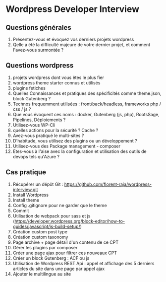 # Wordpress Developer Interview

## Questions générales

1. Présentez-vous et évoquez vos derniers projets wordpress
2. Qelle a été la difficulté majeure de votre dernier projet, et comment l'avez-vous surmontée ?

## Questions wordpress
1. projets wordpress dont vous êtes le plus fier
2. wordpress theme starter connus et utilisés
3. plugins fetiches
4. Quelles Connaissances et pratiques des spécificités comme theme.json, block Gutenberg  ?
5. Technos frequemment utilisées : front/back/headless, frameworks php / css / js ? 
6. Que vous évoquent ces noms : docker, Gutenberg (js, php), RootsSage, Pipelines, Déploiements ?
7. Utilisez-vous WP-Cli
8. quelles actions pour la sécurité ? Cache ?
9. Avez-vous pratiqué le multi-sites ? 
10. D'habitude, vous utilisez des plugins ou un développement ?
11. Utilisez-vous des Package management - composer
12. Etes-vous à l'aise avec la configuration et utilisation des outils de devops tels qu'Azure ?
    
## Cas pratique
  1. Récupérer un dépôt Git : https://github.com/florent-raja/wordpress-interview.git
  2. Install Wordpress
  3. Install theme
  4. Config .gitignore pour ne garder que le theme
  5. Commit
  6. Utilisation de webpack pour sass et js (https://developer.wordpress.org/block-editor/how-to-guides/javascript/js-build-setup/)
  7. Création custom post type
  8. Création custom taxonomy
  9. Page archive + page détail d'un contenu de ce CPT
  10. Gérer les plugins par composer
  11. Créer une page ajax pour filtrer ces nouveaux CPT
  12. Créer un block Gutenberg : ACF ou js
  13. Utilisation de Wordpress REST Api : appel et affichage des 5 derniers articles du site dans une page par appel ajax
  14. Ajouter le multilingue au site
